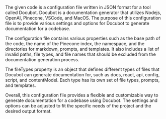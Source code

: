 The given code is a configuration file written in JSON format for a tool called Docubot. Docubot is a documentation generator that utilizes Nodejs, OpenAI, Pinecone, VSCode, and MacOS. The purpose of this configuration file is to provide various settings and options for Docubot to generate documentation for a codebase. 

The configuration file contains various properties such as the base path of the code, the name of the Pinecone index, the namespace, and the directories for markdown, prompts, and templates. It also includes a list of invalid paths, file types, and file names that should be excluded from the documentation generation process. 

The fileTypes property is an object that defines different types of files that Docubot can generate documentation for, such as docs, react, api, config, script, and contentModel. Each type has its own set of file types, prompts, and templates. 

Overall, this configuration file provides a flexible and customizable way to generate documentation for a codebase using Docubot. The settings and options can be adjusted to fit the specific needs of the project and the desired output format.